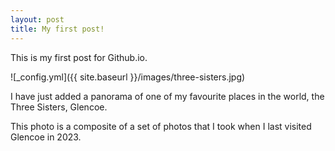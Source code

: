 ```yaml
---
layout: post
title: My first post!
---
```


This is my first post for Github.io.

![_config.yml]({{ site.baseurl }}/images/three-sisters.jpg)

I have just added a panorama of one of my favourite places in the world, the Three Sisters, Glencoe.

This photo is a composite of a set of photos that I took when I last visited Glencoe in 2023.
